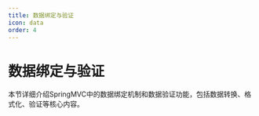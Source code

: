 ```yaml
---
title: 数据绑定与验证
icon: data
order: 4
---
```


# 数据绑定与验证

本节详细介绍SpringMVC中的数据绑定机制和数据验证功能，包括数据转换、格式化、验证等核心内容。
